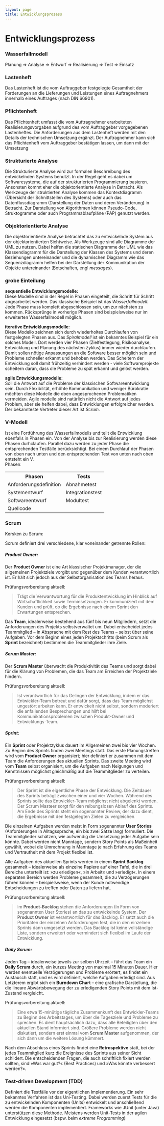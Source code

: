 ```yaml
---
layout: page
title: Entwicklungsprozess
---
```


# **Entwicklungsprozess**

### **Wasserfallmodell**

Planung => Analyse => Entwurf => Realisierung => Test => Einsatz

### **Lastenheft**

Das Lastenheft ist die vom Auftraggeber festgelegte Gesamtheit der Forderungen an die Lieferungen und Leistungen eines Auftragnehmers innerhalb eines Auftrages (nach DIN 66901).

### **Pflichtenheft**

Das Pflichtenheft umfasst die vom Auftragnehmer erarbeiteten Realisierungsvorgaben aufgrund des vom Auftraggeber vorgegebenen Lastenheftes. Die Anforderungen aus dem Lastenheft werden mit den Details der technischen Umsetzung ergänzt. Der Auftragnehmer kann sich das Pflichtenheft vom Auftraggeber bestätigen lassen, um dann mit der Umsetzung

### **Strukturierte Analyse**

Die Strukturierte Analyse wird zur formalen Beschreibung des entwickelnden Systems benutzt. In der Regel geht es dabei um Softwaresysteme, die auf der strukturierten Programmierung basieren. Ansonsten kommt eher die objektorientierte Analyse in Betracht. Als Werkzeuge der struktierten Analyse kommen das Kontextdiagramm (Übersicht der Schnittstellen des Systems) oder auch das Datenflussdiagramm (Darstellung der Daten und deren Veränderung) in Betracht. Zur Darstellung von Algorithmen können Pseudo-Code, Struktogramme oder auch Programmablaufpläne (PAP) genutzt werden.

### **Objektorientierte Analyse**

Die objektorientierte Analyse betrachtet das zu entwickelnde System aus der objektorientierten Sichtweise. Als Werkzeuge sind alle Diagramme der UML zu nutzen. Dabei helfen die statischen Diagramme der UML wie das Klassendiagramm für die Darstellung der Klassen des Systems und deren Beziehungen untereinander und die dynamischen Diagramm wie das Sequenzdiagramm helfen bei der Darstellung der Kommunikation der Objekte untereinander (Botschaften, engl *messages*).

### **grobe Einteilung**

**sequentielle Entwicklungsmodelle:**  
Diese Modelle sind in der Regel in Phasen eingeteilt, die Schritt für Schritt abgearbeitet werden. Das klassische Beispiel ist das *Wasserfallmodell*. Jede Phase muss komplett abgeschlossen sein, um zur nächsten zu kommen. Rücksprünge in vorherige Phasen sind beispielsweise nur im erweiterten Wasserfallmodell möglich.

**iterative Entwicklungsmodelle:**  
Diese Modello zeichnen sich durch wiederholtes Durchlaufen von festgelegten Phasen aus. Das *Spiralmodell* ist ein bekanntes Beispiel für ein solches Modell. Dort werden vier Phasen (Zielfestlegung, Risikoanalyse, Entwicklung und Planung des nächsten Zyklus) immer wieder durchlaufen. Damit sollen nötige Anpassungen an die Software besser möglich sein und Probleme schneller erkannt und behoben werden. Das Scheitern der Entwicklung soll damit frühzeitig verhindert werden - viele Softwareprojekte scheitern daran, dass die Probleme zu spät erkannt und gelöst werden.

**agile Entwicklungsmodelle:**  
Soll die Antwort auf die Probleme der klassischen Softwareentwicklung sein. Durch Flexibilität, erhöhte Kommunikation und weniger Bürokratie möchten diese Modelle die oben angesprochenen Problematiken vermeiden. Agile modelle sind natürlich nicht die Antwort auf jedes Problem, aber sie helfen dabei, dass Entwicklungen erfolgreicher werden. Der bekannteste Vertreter dieser Art ist *Scrum*.

### **V-Modell**
Ist eine Fortführung des Wasserfallmodells und teilt die Entwicklung ebenfalls in Phasen ein. Von der Analyse bis zur Realisierung werden diese Phasen durhclaufen. Parallel dazu werden zu jeder Phase die entsprechenden Testfälle berücksichtigt. Bei einem Durchlauf der Phasen von oben nach unten und den entsprechenden Test von unten nach oben entsteht ein V.  
Phasen:

<table>
    <tr><th>Phasen</th><th>Tests</th></tr>
    <tr><td>Anforderungsdefinition</td><td>Abnahmetest </td></tr>
    <tr><td>Systementwurf</td><td> Integrationstest</td></tr>
    <tr><td>Softwareentwurf</td><td> Modultest</td></tr>
    <tr><td> Quellcode </td></tr>
</table>

### **Scrum**

Kersken zu Scrum:

Scrum definiert drei verschiedene, klar voneinander getrennte Rollen:

##### **Product Owner:**
Der **Product Owner** ist eine Art klassischer Projektmanager, der die allgemeinen Projektziele vorgibt und gegenüber dem Kunden verantwortlich ist. Er hält sich jedoch aus der Selbstorganisation des Teams heraus.  

Prüfungsvorbereitung aktuell:

>Trägt die Verwantwortung für die Produktentwicklung im Hinblick auf Wirtschaftlichkeit sowie Terminsetzungen. Er kommuniziert mit dem Kunden und prüft, ob die Ergebnisse nach einem Sprint den Erwartungen entsprechen.

Das **Team**, idealerweise bestehend aus fünf bis neun Mitgliedern, setzt die Anforderungen des Projekts selbstverwaltet um. Dabei entscheidet jedes Teammitglied – in Absprache mit dem Rest des Teams – selbst über seine Aufgaben. Vor dem Beginn eines jeden Projektschritts (beim Scrum als **Sprint** bezeichnet) bestimmen die Teammitglieder ihre Ziele.    

##### **Scrum Master:**
Der **Scrum Master** überwacht die Produktivität des Teams und sorgt dabei für die Klärung von Problemen, die das Team am Erreichen der Projektziele hindern.

Prüfungsvorbereitung aktuell:

>Ist verantwortlich für das Gelingen der Entwicklung, indem er das Entwickler-Team betreut und dafür sorgt, dass das Team möglichst ungestört arbeiten kann. Er entwickelt nicht selbst, sondern moderiert die anfallenden Besprechungen und hilft bei Kommunikationsproblemen zwischen Produkt-Owner und Entwicklungs-Team.

##### **Sprint:**
Ein **Sprint** oder Projektzyklus dauert im Allgemeinen zwei bis vier Wochen. Zu Beginn des Sprints finden zwei Meetings statt. Das erste Planungstreffen wird vom **Product Owner** organisiert; hier definiert er zusammen mit dem Team die Anforderungen des aktuellen Sprints. Das zweite Meeting wird vom **Team** selbst organisiert, um die Aufgaben nach Neigungen und Kenntnissen möglichst gleichmäßig auf die Teammitglieder zu verteilen.

Prüfungsvorbereitung aktuell:
> Der Sprint ist die eigentliche Phase der Entwicklung. Die Zeitdauer des Sprints beträgt zwischen einer und vier Wochen. Während des Sprints sollte das Entwickler-Team möglichst nicht abgelenkt werden. Der Scrum Masteer sorgt für den reibungslosen Ablauf des Sprints. Am Ende des Sprints steht ein sogenannter Review, der dazu dient, die Ergebnisse mit den festgelegten Zielen zu vergleichen.

Die einzelnen Aufgaben werden meist in Form sogenannter **User Stories** (Anforderungen in Alltagssprache, ein bis zwei Sätze lang) formuliert. Die Teammitglieder schätzen, wie aufwendig die Umsetzung jeder Aufgabe sein könnte. Dabei werden nicht Manntage, sondern Story Points als Maßeinheit gewählt, wobei die Umrechnung in Manntage je nach Erfahrung des Teams und Vertrautheit mit dem Projekt flexibel ist.

Alle Aufgaben des aktuellen Sprints werden in einem **Sprint Backlog** gesammelt – idealerweise als einzelne Papiere auf einer Tafel, die in drei Bereiche unterteilt ist: »zu erledigen«, »in Arbeit« und »erledigt«. In einem separaten Bereich werden Probleme gesammelt, die zu Verzögerungen führen können – beispielsweise, wenn der Kunde notwendige Entscheidungen zu treffen oder Daten zu liefern hat.

Prüfungsvorbereitung aktuell:
> Im **Product-Backlog** stehen die Anforderungen (In Form von sogenannten User Stories) an das zu entwickelnde System. Der **Product Owner** ist verantwortlich für das Backlog. Er setzt auch die Prioritäten der einzelnen Anforderungen fest, die in den einzelnen Sprints dann umgesetzt werden. Das Backlog ist keine vollständige Liste, sondern erweitert oder vermindert sich flexibel im Laufe der Entwicklung.

##### **Daily Scrum:**
Jeden Tag – idealerweise jeweils zur selben Uhrzeit – führt das Team ein **Daily Scrum** durch, ein kurzes Meeting von maximal 15 Minuten Dauer. Hier werden eventuelle Verzögerungen und Probleme erörtert, es findet ein Austausch statt, und es wird definiert, welche Aufgaben erledigt sind. Aus Letzterem ergibt sich ein **Burndown Chart** – eine grafische Darstellung, die die lineare Abwärtsbewegung der zu erledigenden Story Points mit dem Ist-Zustand vergleicht.

Prüfungsvorbereitung aktuell:
> Eine etwa 15-minütige tägliche Zusammenkunft des Entwickler-Teams zu Beginn des Arbeitstages, um über die Tagesziele und Probleme zu sprechen. Es dient hauptsächlich dazu, dass alle Beteiligten über den aktuellen Stand informiert sind. Größere Probleme werden nicht diskutiert, sondern erst einmal vom **Scrum Master** aufgenommen, der sich dann um die weitere Lösung kümmert.

Nach dem Abschluss eines Sprints findet eine **Retrospektive** statt, bei der jedes Teammitglied kurz die Ereignisse des Sprints aus seiner Sicht schildert. Die entscheidenden Fragen, die auch schriftlich fixiert werden sollten, sind »Was war gut?« (Best Practices) und »Was könnte verbessert werden?«.

### **Test-driven Development (TDD)**

Definiert die Testfälle vor der eigentlichen Implementierung. Ein sehr bekanntes Verfahren ist das Uni-Testing. Dabei werden zuerst Tests für die zu entwickelnden Komponenten (Units) entwickelt und anschließend werden die Komponenten implementiert. Frameworks wie JUnit (unter Java) unterstützen diese Methode. Meistens werden Unit-Tests in der agilen Entwicklung eingesetzt (bspw. beim *extreme Programming*)
